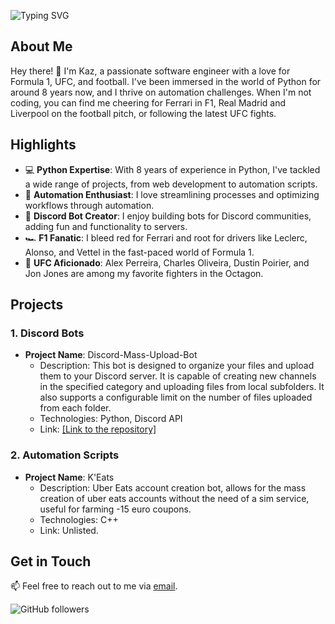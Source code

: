 ![Typing SVG](https://readme-typing-svg.herokuapp.com/?lines=Welcome+to+Kazu's+Den!)

## About Me
Hey there! 👋 I'm Kaz, a passionate software engineer with a love for Formula 1, UFC, and football. I've been immersed in the world of Python for around 8 years now, and I thrive on automation challenges. When I'm not coding, you can find me cheering for Ferrari in F1, Real Madrid and Liverpool on the football pitch, or following the latest UFC fights.

## Highlights
- 💻 **Python Expertise**: With 8 years of experience in Python, I've tackled a wide range of projects, from web development to automation scripts.
- 🤖 **Automation Enthusiast**: I love streamlining processes and optimizing workflows through automation.
- 🤖 **Discord Bot Creator**: I enjoy building bots for Discord communities, adding fun and functionality to servers.
- 🏎️ **F1 Fanatic**: I bleed red for Ferrari and root for drivers like Leclerc, Alonso, and Vettel in the fast-paced world of Formula 1.
- 👊 **UFC Aficionado**: Alex Perreira, Charles Oliveira, Dustin Poirier, and Jon Jones are among my favorite fighters in the Octagon.

## Projects
### 1. Discord Bots
- **Project Name**: Discord-Mass-Upload-Bot
  - Description: This bot is designed to organize your files and upload them to your Discord server. It is capable of creating new channels in the specified category and uploading files from local subfolders. It also supports a configurable limit on the number of files uploaded from each folder.
  - Technologies: Python, Discord API
  - Link: [[Link to the repository]](https://github.com/KazuInTheStu/Discord-Mass-Upload-Bot)

### 2. Automation Scripts
- **Project Name**: K'Eats
  - Description: Uber Eats account creation bot, allows for the mass creation of uber eats accounts without the need of a sim service, useful for farming -15 euro coupons.
  - Technologies: C++
  - Link: Unlisted.

## Get in Touch
📫 Feel free to reach out to me via [email](mailto:kazu@kazu-eats.store).

![GitHub followers](https://img.shields.io/github/followers/KazuInTheStu?style=social)
